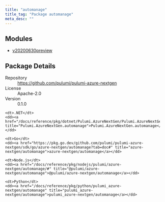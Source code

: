 ```yaml
---
title: "automanage"
title_tag: "Package automanage"
meta_desc: ""
---
```


<!-- WARNING: this file was generated by Pulumi Docs Generator. -->
<!-- Do not edit by hand unless you're certain you know what you are doing! -->



<h2 id="modules">Modules</h2>
<ul class="api">
    <li><a href="v20200630preview/" title="v20200630preview"><span class="symbol module"></span>v20200630preview</a></li>
</ul>

<h2 id="package-details">Package Details</h2>
<dl class="package-details">
	<dt>Repository</dt>
	<dd><a href="https://github.com/pulumi/pulumi-azure-nextgen">https://github.com/pulumi/pulumi-azure-nextgen</a></dd>
	<dt>License</dt>
	<dd>Apache-2.0</dd>
	<dt>Version</dt>
	<dd>0.1.0</dd>
</dl>



<dl class="tabular">

    <dt>.NET</dt>
    <dd><a href="/docs/reference/pkg/dotnet/Pulumi.AzureNextGen/Pulumi.AzureNextGen.automanage.html" title="Pulumi.AzureNextGen.automanage">Pulumi.AzureNextGen.automanage</a></dd>

    <dt>Go</dt>
    <dd><a href="https://pkg.go.dev/github.com/pulumi/pulumi-azure-nextgen/sdk/go/azure-nextgen/automanage?tab=doc#" title="azure-nextgen/automanage">azure-nextgen/automanage</a></dd>

    <dt>Node.js</dt>
    <dd><a href="/docs/reference/pkg/nodejs/pulumi/azure-nextgen/automanage/#" title="@pulumi/azure-nextgen/automanage">@pulumi/azure-nextgen/automanage</a></dd>

    <dt>Python</dt>
    <dd><a href="/docs/reference/pkg/python/pulumi_azure-nextgen/automanage" title="pulumi_azure-nextgen/automanage">pulumi_azure-nextgen/automanage</a></dd>

</dl>


